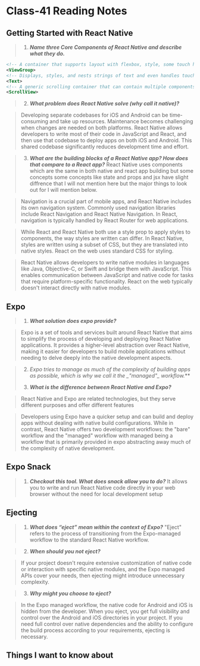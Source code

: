 # Class-41 Reading Notes

## Getting Started with React Native

> 1. ***Name three Core Components of React Native and describe what they do.*** 
> 
```xml
<!-- A container that supports layout with flexbox, style, some touch handling, and accessibility controls -->
<ViewGroup>
<!-- Displays, styles, and nests strings of text and even handles touch events -->
<Text>
<!-- A generic scrolling container that can contain multiple components and views -->
<ScrollView>
```
>
> 2. ***What problem does React Native solve (why call it native)?***

> Developing separate codebases for iOS and Android can be time-consuming and take up resources. Maintenance becomes challenging when changes are needed on both platforms. React Native allows developers to write most of their code in JavaScript and React, and then use that codebase to deploy apps on both iOS and Android. This shared codebase significantly reduces development time and effort.
>

> 3. ***What are the building blocks of a React Native app? How does that compare to a React app?***
> React Native uses components which are the same in both native and react app building but some concepts some concepts like state and props and jsx have slight diffrence that I will not mention here but the major things to look out for I will mention below.

> Navigation is a crucial part of mobile apps, and React Native includes its own navigation system. Commonly used navigation libraries include React Navigation and React Native Navigation. In React, navigation is typically handled by React Router for web applications.

>  While React and React Native both use a style prop to apply styles to components, the way styles are written can differ. In React Native, styles are written using a subset of CSS, but they are translated into native styles. React on the web uses standard CSS for styling.

> React Native allows developers to write native modules in languages like Java, Objective-C, or Swift and bridge them with JavaScript. This enables communication between JavaScript and native code for tasks that require platform-specific functionality. React on the web typically doesn't interact directly with native modules.


## Expo

> 1. ***What solution does expo provide?***

>Expo is a set of tools and services built around React Native that aims to simplify the process of developing and deploying React Native applications. It provides a higher-level abstraction over React Native, making it easier for developers to build mobile applications without needing to delve deeply into the native development aspects. 
>

> 2. ***Expo tries to manage as much of the complexity of building apps as possible, which is why we call it the _*"managed"*_  workflow.***
>
>
> 3. ***What is the difference between React Native and Expo?***

> React Native and Expo are related technologies, but they serve different purposes and offer different features

> Developers using Expo have a quicker setup and can build and deploy apps without dealing with native build configurations. While in contrast, React Native offers two development workflows: the "bare" workflow and the "managed" workflow with managed being a workflow that is primarily provided in expo  abstracting away much of the complexity of native development.

## Expo Snack

> 1. ***Checkout this tool. What does snack allow you to do?***
> It allows you to write and run React Native code directly in your web browser without the need for local development setup
>


## Ejecting

> 1. ***What does “eject” mean within the context of Expo?***
> "Eject" refers to the process of transitioning from the Expo-managed workflow to the standard React Native workflow. 
>

> 2. ***When should you not eject?***

> If your project doesn't require extensive customization of native code or interaction with specific native modules, and the Expo managed APIs cover your needs, then ejecting might introduce unnecessary complexity.
>

> 3. ***Why might you choose to eject?***

> In the Expo managed workflow, the native code for Android and iOS is hidden from the developer. When you eject, you get full visibility and control over the Android and iOS directories in your project. If you need full control over native dependencies and the ability to configure the build process according to your requirements, ejecting is necessary.
>


## Things I want to know about

